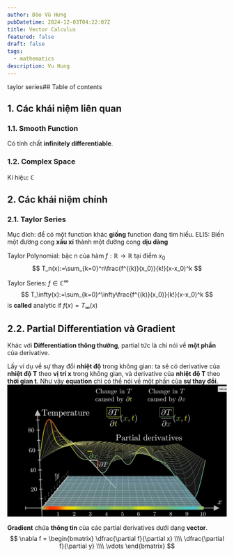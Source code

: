 ```yaml
---
author: Đào Vũ Hưng
pubDatetime: 2024-12-03T04:22:07Z
title: Vector Calculus
featured: false
draft: false
tags:
  - mathematics
description: Vu Hung
---
```

taylor series## Table of contents
## 1.  Các khái niệm liên quan
### 1.1. Smooth Function
Có tính chất **infinitely differentiable**. 
### 1.2. Complex Space
Kí hiệu: $\mathbb{C}$ 
## 2. Các khái niệm chính
### 2.1. Taylor Series
Mục đích: để có một function khác **giống** function đang tìm hiểu. 
ELI5: Biến một đường cong **xấu xí** thành một đường cong **dịu dàng**

Taylor Polynomial: bậc n của hàm $f:\mathbb{R} \to \mathbb{R}$ tại điểm $x_{0}$
$$
T_n(x):=\sum_{k=0}^n\frac{f^{(k)}(x_0)}{k!}(x-x_0)^k
$$

Taylor Series: $f \in \mathbb{C}^{\infty}$
$$
T_\infty(x):=\sum_{k=0}^\infty\frac{f^{(k)}(x_0)}{k!}(x-x_0)^k
$$
is **called** analytic if $f(x)=T_{\infty}(x)$
## 2.2. Partial Differentiation và Gradient
Khác với **Differentiation thông thường**, partial tức là chỉ nói về **một phần** của derivative. 

Lấy ví dụ về sự thay đổi **nhiệt độ** trong không gian: ta sẽ có derivative của **nhiệt độ T** theo **vị trí x** trong không gian, và derivative của **nhiệt độ T** theo **thời gian t**. Như vậy **equation** chỉ có thể nói về một phần của **sự thay đổi**. 
![images](../../assets/images/2024-12-10_22-17-27.png)

**Gradient** chứa **thông tin** của các partial derivatives dưới dạng **vector**.
$$
\nabla f = 
\begin{bmatrix}
\dfrac{\partial f}{\partial x} \\\\
\dfrac{\partial f}{\partial y} \\\\
\vdots
\end{bmatrix}
$$
